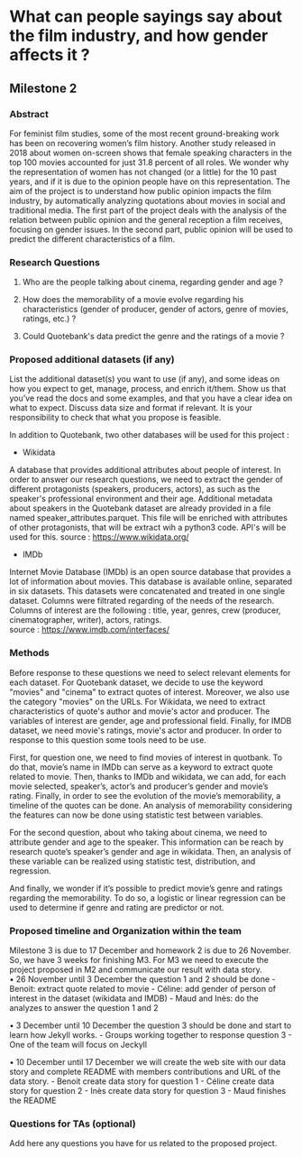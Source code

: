 # What can people sayings say about the film industry, and how gender affects it ?
## Milestone 2



### Abstract 

For feminist film studies, some of the most recent ground-breaking work has been on recovering women’s film history. Another study released in 2018 about women on-screen shows that female speaking characters in the top 100 movies accounted for just 31.8 percent of all roles. We wonder why the representation of women has not changed (or a little) for the 10 past years, and if it is due to the opinion people have on this representation. The aim of the project is to understand how public opinion impacts the film industry, by automatically analyzing quotations about movies in social and traditional media. The first part of the project deals with the analysis of the relation between public opinion and the general reception a film receives, focusing on gender issues. In the second part, public opinion will be used to predict the different characteristics of a film.


### Research Questions
1. Who are the people talking about cinema, regarding gender and age ?

2. How does the memorability of a movie evolve regarding his characteristics (gender of producer, gender of actors, genre of movies, ratings, etc.) ? 

3. Could Quotebank's data predict the genre and the ratings of a movie ?
 

### Proposed additional datasets (if any)
List the additional dataset(s) you want to use (if any), and some ideas on how you expect to get, manage, process, and enrich it/them. Show us that you’ve read the docs and some examples, and that you have a clear idea on what to expect. Discuss data size and format if relevant. It is your responsibility to check that what you propose is feasible.

In addition to Quotebank, two other databases will be used for this project :

- Wikidata 

A database that provides additional attributes about people of interest. In order to answer our research questions, we need to extract the gender of different protagonists (speakers, producers, actors), as such as the speaker's professional environment and their age. Additional metadata about speakers in the Quotebank dataset are already provided in a file named speaker_attributes.parquet. This file will be enriched with attributes of other protagonists, that will be extract wih a python3 code. API's will be used for this.
source : https://www.wikidata.org/

- IMDb 

Internet Movie Database (IMDb) is an open source database that provides a lot of information about movies. This database is available online, separated in six datasets. This datasets were concatenated and treated in one single dataset. Columns were filtrated regarding of the needs of the research. Columns of interest are the following : title, year, genres, crew (producer, cinematographer, writer), actors, ratings.  
source : https://www.imdb.com/interfaces/


### Methods
Before response to these questions we need to select relevant elements for each dataset. For Quotebank dataset, we decide to use the keyword "movies" and "cinema" to extract quotes of interest. Moreover, we also use the category "movies" on the URLs. For Wikidata, we need to extract characteristics of quote's author and movie's actor and producer. The variables of interest are gender, age and professional field. Finally, for IMDB dataset, we need movie's ratings, movie's actor and producer.
In order to response to this question some tools need to be use.

First, for question one, we need to find movies of interest in quotbank. To do that, movie’s name in IMDb can serve as a keyword to extract quote related to movie. Then, thanks to IMDb and wikidata, we can add, for each movie selected, speaker’s, actor’s and producer’s gender and movie’s rating. Finally, in order to see the evolution of the movie’s memorability, a timeline of the quotes can be done. An analysis of memorability considering the features can now be done using statistic test between variables. 

For the second question, about who taking about cinema, we need to attribute gender and age to the speaker. This information can be reach by research quote’s speaker’s gender and age in wikidata.  Then, an analysis of these variable can be realized using statistic test, distribution, and regression. 

And finally, we wonder if it’s possible to predict movie’s genre and ratings regarding the memorability. To do so, a logistic or linear regression can be used to determine if genre and rating are predictor or not. 


### Proposed timeline and Organization within the team

Milestone 3 is due to 17 December and homework 2 is due to 26 November. So, we have 3 weeks for finishing M3. For M3 we need to execute the project proposed in M2 and communicate our result with data story.  
•	26 November until 3 December the question 1 and 2 should be done
    - Benoit: extract quote related to movie
    - Céline: add gender of person of interest in the dataset (wikidata and IMDB)
    - Maud and Inès: do the analyzes to answer the question 1 and 2 

•	3 December until 10 December the question 3 should be done and start to learn how Jekyll works.
    - Groups working together to response question 3 
    - One of the team will focus on Jeckyll

•	10 December until 17 December we will create the web site with our data story and complete README with members contributions and URL of the data story. 
    - Benoit create data story for question 1
    - Céline create data story for question 2
    - Inès create data story for question 3
    - Maud finishes the README
    


### Questions for TAs (optional)
Add here any questions you have for us related to the proposed project.
